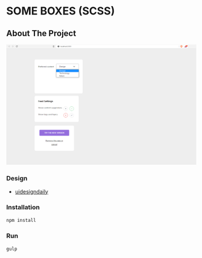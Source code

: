 # SOME BOXES (SCSS)

## About The Project

![Product Name Screen Shot][product-screenshot1]

### Design

- [uidesigndaily](https://uidesigndaily.com/posts/sketch-content-settings-dropdown-ui-kit-day-1201)

### Installation

```sh
npm install
```

### Run

```sh
gulp
```

<!-- MARKDOWN & IMAGES -->

[product-screenshot1]: screenshots/project3.png
